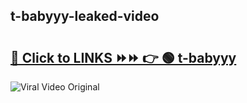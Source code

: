 
 ## t-babyyy-leaked-video 

# <h2><a href="https://clipsfans.com/t-babyyy&ref=git">🔗 Click to LINKS ⏩⏩ 👉 🟢 t-babyyy </a></h2>

<a href="https://clipsfans.com/t-babyyy&ref=git" rel="nofollow" data-target="animated-image.originalLink"><img src="https://i.ibb.co.com/xMMVF88/686577567.gif" alt="Viral Video Original" style="max-width: 100%; display: inline-block;" data-target="animated-image.originalImage"></a>
